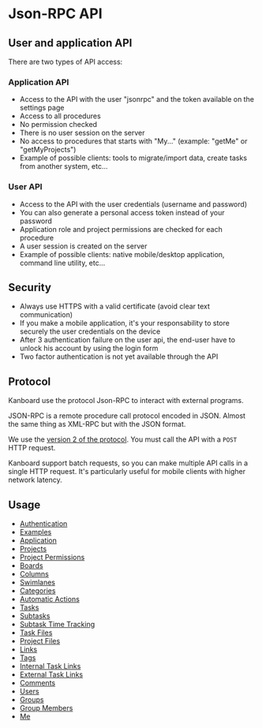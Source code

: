 Json-RPC API
============

User and application API
------------------------

There are two types of API access:

### Application API

- Access to the API with the user "jsonrpc" and the token available on the settings page
- Access to all procedures
- No permission checked
- There is no user session on the server
- No access to procedures that starts with "My..." (example: "getMe" or "getMyProjects")
- Example of possible clients: tools to migrate/import data, create tasks from another system, etc...

### User API

- Access to the API with the user credentials (username and password)
- You can also generate a personal access token instead of your password
- Application role and project permissions are checked for each procedure
- A user session is created on the server
- Example of possible clients: native mobile/desktop application, command line utility, etc...

Security
--------

- Always use HTTPS with a valid certificate (avoid clear text communication)
- If you make a mobile application, it's your responsability to store securely the user credentials on the device
- After 3 authentication failure on the user api, the end-user have to unlock his account by using the login form
- Two factor authentication is not yet available through the API

Protocol
--------

Kanboard use the protocol Json-RPC to interact with external programs.

JSON-RPC is a remote procedure call protocol encoded in JSON.
Almost the same thing as XML-RPC but with the JSON format.

We use the [version 2 of the protocol](http://www.jsonrpc.org/specification).
You must call the API with a `POST` HTTP request.

Kanboard support batch requests, so you can make multiple API calls in a single HTTP request. It's particularly useful for mobile clients with higher network latency.

Usage
-----

- [Authentication](api-authentication.markdown)
- [Examples](api-examples.markdown)
- [Application](api-application-procedures.markdown)
- [Projects](api-project-procedures.markdown)
- [Project Permissions](api-project-permission-procedures.markdown)
- [Boards](api-board-procedures.markdown)
- [Columns](api-column-procedures.markdown)
- [Swimlanes](api-swimlane-procedures.markdown)
- [Categories](api-category-procedures.markdown)
- [Automatic Actions](api-action-procedures.markdown)
- [Tasks](api-task-procedures.markdown)
- [Subtasks](api-subtask-procedures.markdown)
- [Subtask Time Tracking](api-subtask-time-tracking-procedures.markdown)
- [Task Files](api-task-file-procedures.markdown)
- [Project Files](api-project-file-procedures.markdown)
- [Links](api-link-procedures.markdown)
- [Tags](api-tags-procedures.markdown)
- [Internal Task Links](api-internal-task-link-procedures.markdown)
- [External Task Links](api-external-task-link-procedures.markdown)
- [Comments](api-comment-procedures.markdown)
- [Users](api-user-procedures.markdown)
- [Groups](api-group-procedures.markdown)
- [Group Members](api-group-member-procedures.markdown)
- [Me](api-me-procedures.markdown)
